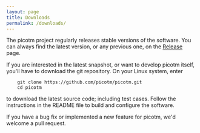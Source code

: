 ```yaml
---
layout: page
title: Downloads
permalink: /downloads/
---
```


The picotm project regularly releases stable versions of the software.
You can always find the latest version, or any previous one, on the
[Release][releases] page.

If you are interested in the latest snapshot, or want to develop picotm
itself, you'll have to download the git repository. On your Linux system,
enter

```
    git clone https://github.com/picotm/picotm.git
    cd picotm
```

to download the latest source code; including test cases. Follow the
instructions in the README file to build and configure the software.

If you have a bug fix or implemented a new feature for picotm, we'd
welcome a pull request.

[releases]: https://github.com/picotm/picotm/releases

